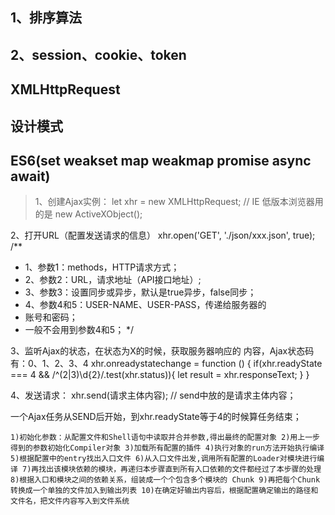 ## 1、排序算法
## 2、session、cookie、token
## XMLHttpRequest
## 设计模式
## ES6(set weakset map weakmap promise async await)


> 1、创建Ajax实例：
let xhr = new XMLHttpRequest;
// IE 低版本浏览器用的是 new ActiveXObject();

2、打开URL（配置发送请求的信息）
xhr.open('GET', './json/xxx.json', true);
/**
* 1、参数1：methods，HTTP请求方式；
* 2、参数2：URL，请求地址（API接口地址）;
* 3、参数3：设置同步或异步，默认是true异步，false同步；
* 4、参数4和5：USER-NAME、USER-PASS，传递给服务器的
* 账号和密码；
* 一般不会用到参数4和5；
*/

3、监听Ajax的状态，在状态为X的时候，获取服务器响应的
内容，Ajax状态码有：0、1、2、3、4
xhr.onreadystatechange = function () {
    if(xhr.readyState === 4 && /^(2|3)\d{2}/.test(xhr.status)){
       let result = xhr.responseText;
     }
}

4、发送请求：
xhr.send(请求主体内容);
// send中放的是请求主体内容；

一个Ajax任务从SEND后开始，到xhr.readyState等于4的时候算任务结束；

`
1)初始化参数：从配置文件和Shell语句中读取并合并参数,得出最终的配置对象
2)用上一步得到的参数初始化Compiler对象
3)加载所有配置的插件
4)执行对象的run方法开始执行编译
5)根据配置中的entry找出入口文件
6)从入口文件出发,调用所有配置的Loader对模块进行编译
7)再找出该模块依赖的模块，再递归本步骤直到所有入口依赖的文件都经过了本步骤的处理
8)根据入口和模块之间的依赖关系，组装成一个个包含多个模块的 Chunk
9)再把每个Chunk转换成一个单独的文件加入到输出列表
10)在确定好输出内容后，根据配置确定输出的路径和文件名，把文件内容写入到文件系统
`
